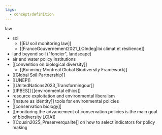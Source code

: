 ```yaml
---
tags:
  - concept/definition
---
```

law
- soil
	- [[EU soil monitoring law]]
	- [[FranceGouvernement2021_LOIndeg|loi climat et résilience]]
- land beyond soil ("foncier", landscape)
- air and water policy
institutions
- [[convention on biological diversity]]
	- [[Kunming-Montreal Global Biodiversity Framework]]
- [[Global Soil Partnership]]
- [[UNEP]]
- [[UnitedNations2023_Transformingour]]
- [[IPBES]]
[[environmental ethics]]
- resource exploitation and environmental liberalism
- [[nature as identity]]
tools for environmental policies
- [[conservation biology]]
- [[monitoring the advancement of conservation policies is the main goal of biodiversity LCIA]]
- [[Cousin2025_Preserverqualite]] on how to select indicators for policy making